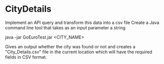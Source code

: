 # CityDetails
Implement an API query and transform this data into a csv file Create a Java command line tool that takes as an input parameter a string

java -jar GoEuroTest.jar <CITY_NAME>

Gives an output whether the city was found or not and creates a "City_Details.csv" file in the current location which will have the required fields in CSV format.
